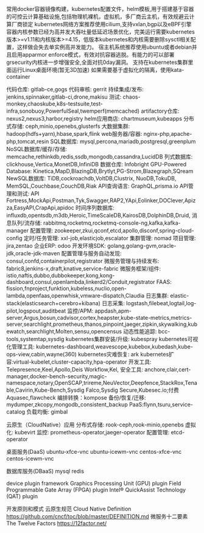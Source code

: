 常用docker容器镜像构建，kubernetes配置文件，helm模板,用于搭建基于容器的可控云计算基础设施,包括物理机裸机，虚拟机，多厂商云主机，有效规避云计算厂商锁定
kubernetes网络方案推荐使用cilium,支持vxlan,bgp以及eBPF引擎
容器内核参数已经为高并发大吞吐量低延迟场景优化，完美运行需要kubernetes版本>=v1.11和内核版本>=4.15，低版本kubernetes和内核需要删除sysctl相关配置，这样做会失去单实例高并发能力。
宿主机系统推荐使用ubuntu或者debian并且启用apparmor enforce模式，有效对抗容器逃脱。有能力的可以部署grsecurity内核进一步增强安全,全面对抗0day漏洞。
支持在kubernetes集群里面运行Linux桌面环境(暂无3D加速)
如果需要基于虚拟化的隔离，使用kata-container

代码仓库: gitlab-ce,gogs
代码审核: gerrit
持续集成/发布: jenkins,spinnaker,gitlab-ci,drone,makisu
测试: chaos-monkey,chaoskube,k8s-testsuite,test-infra,sonobuoy,PowerfulSeal,twemperf(memcached)
artifactory仓库: nexus2,nexus3,harbor,registry
helm应用商店: chartmuseum,kubeapps
分布式存储: ceph,minio,openebs,glusterfs
大数据集群: hadoop(hdfs+yarn),hbase,spark,flink
web服务器/容器: nginx-php,apache-php,tomcat,resin
SQL数据库: mysql,percona,mariadb,postgresql,greenplum
NoSQL数据库/缓存/存储: memcache,rethinkdb,redis,ssdb,mongodb,cassandra,LucidDB
列式数据库: clickhouse,Vertica,MonetDB,InfiniDB
数据仓库: Infobright
GPU-Powered Database: Kinetica,MapD,BlazingDB,Brytlyt,PG-Strom,Blazegraph,SQream
NewSQL数据库: TiDB,cockroachdb,VoltDB,Clustrix, NuoDB,TokuDB, MemSQL,Couchbase,CouchDB,Riak
API查询语言: GraphQL,prisma.io
API管理和测试: API Fortress,MockApi,Postman,Tyk,Swagger,RAP2,YApi,Eolinker,DOClever,Apizza,EasyAPI,CrapApi,apidoc
时间序列数据库: influxdb,opentsdb,m3db,Heroic,TimeScaleDB,KairosDB,DolphinDB,Druid,
消息队列/流存储: rabbitmq,rocketmq,rocketmq-console-ng,kafka,kafka-manager
配置管理: zookeeper,zkui,qconf,etcd,apollo,disconf,spring-cloud-config
定时/任务管理: xxl-job,elasticjob,escalator
集群管理: nomad
项目管理: jira,zentao
企业ERP: odoo
开发环境SDK: golang,golang-gvm,oracle-jdk,oracle-jdk-maven
配置管理与服务自动发现: consul,confd,containerpilot,registrator
微服务管理与持续发布: fabric8,jenkins-x,draft,knative,service-fabric
微服务框架/组件: istio,naftis,dubbo,dubbokeeper,kong,kong-dashboard,consul,openlambda,linkerd2/Conduit,registrator
FAAS: fission,fnproject,funktion,kubeless,nuclio,open-lambda,openfaas,openwhisk,vmware-dispatch,Claudia
日志集群: elastic-stack(elasticsearch+cerebro+kibana)
日志采集: logstash,filebeat,logtail,log-pilot,logspout,auditbeat
监控/APM: appdash,apm-server,Argus,bosun,cadvisor,cortex,heapster,kube-state-metrics,metrics-server,searchlight,prometheus,thanos,pinpoint,jaeger,zipkin,skywalking,kubewatch,searchlight,Molten,sensu,opencensus
动态性能追踪: bcc-tools,systemtap,sysdig
kubernetes集群安装/升级: kubespray
kubernetes可视化管理工具: kubernetes-dashboard,weavescope,kubebox,kubedash,kube-ops-view,cabin,wayne(360)
kubernetes灾难恢复: ark
kubernetes扩容:virtual-kubelet,cluster-capacity,hpa-operator
开发工具: Telepresence,Keel,Apollo,Deis Workflow,Kel,
安全工具: anchore,clair,cert-manager,docker-bench-security,magic-namespace,notary,OpenSCAP,trireme,NeuVector,Deepfence,StackRox,Tenable,Cavirin,Kube-Bench,Sysdig Falco,Sysdig Secure,Kubesec.io;付费 Aquasec,flawcheck
编排转换：kompose
备份/恢复/迁移: mydumper,zkcopy,mongodb_consistent_backup
PaaS:flynn,tsuru,service-catalog
负载均衡: gimbal

云原生（CloudNative）应用
分布式存储: rook-ceph,rook-minio,openebs
虚拟化: kubevirt
监控: prometheus-operator,jaeger-operator
配置管理: etcd-operator

桌面服务(DaaS)
ubuntu-xfce-vnc
ubuntu-icewm-vnc
centos-xfce-vnc
centos-icewm-vnc

数据库服务(DBaaS)
mysql
redis

device plugin framework
Graphics Processing Unit (GPU) plugin
Field Programmable Gate Array (FPGA) plugin
Intel® QuickAssist Technology (QAT) plugin

开发原则和模式
云原生规范 Cloud Native Definition
https://github.com/cncf/toc/blob/master/DEFINITION.md
微服务十二要素 The Twelve Factors
https://12factor.net/
